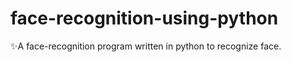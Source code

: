 # face-recognition-using-python
:sparkles:A face-recognition program written in python to recognize face.
